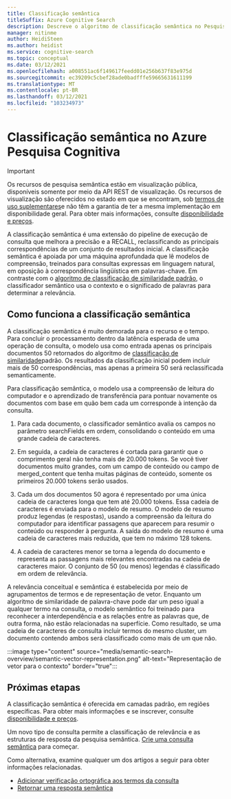 ```yaml
---
title: Classificação semântica
titleSuffix: Azure Cognitive Search
description: Descreve o algoritmo de classificação semântica no Pesquisa Cognitiva.
manager: nitinme
author: HeidiSteen
ms.author: heidist
ms.service: cognitive-search
ms.topic: conceptual
ms.date: 03/12/2021
ms.openlocfilehash: a008551ac6f149617feedd01e256b637f83e975d
ms.sourcegitcommit: ec39209c5cbef28ade0badfffe59665631611199
ms.translationtype: MT
ms.contentlocale: pt-BR
ms.lasthandoff: 03/12/2021
ms.locfileid: "103234973"
---
```

# <a name="semantic-ranking-in-azure-cognitive-search"></a>Classificação semântica no Azure Pesquisa Cognitiva

> [!IMPORTANT]
> Os recursos de pesquisa semântica estão em visualização pública, disponíveis somente por meio da API REST de visualização. Os recursos de visualização são oferecidos no estado em que se encontram, sob [termos de uso suplementares](https://azure.microsoft.com/support/legal/preview-supplemental-terms/)e não têm a garantia de ter a mesma implementação em disponibilidade geral. Para obter mais informações, consulte [disponibilidade e preços](semantic-search-overview.md#availability-and-pricing).

A classificação semântica é uma extensão do pipeline de execução de consulta que melhora a precisão e a RECALL, reclassificando as principais correspondências de um conjunto de resultados inicial. A classificação semântica é apoiada por uma máquina aprofundada que lê modelos de compreensão, treinados para consultas expressas em linguagem natural, em oposição à correspondência lingüística em palavras-chave. Em contraste com o [algoritmo de classificação de similaridade padrão](index-ranking-similarity.md), o classificador semântico usa o contexto e o significado de palavras para determinar a relevância.

## <a name="how-semantic-ranking-works"></a>Como funciona a classificação semântica

A classificação semântica é muito demorada para o recurso e o tempo. Para concluir o processamento dentro da latência esperada de uma operação de consulta, o modelo usa como entrada apenas os principais documentos 50 retornados do algoritmo de [classificação de similaridade](index-ranking-similarity.md)padrão. Os resultados da classificação inicial podem incluir mais de 50 correspondências, mas apenas a primeira 50 será reclassificada semanticamente. 

Para classificação semântica, o modelo usa a compreensão de leitura do computador e o aprendizado de transferência para pontuar novamente os documentos com base em quão bem cada um corresponde à intenção da consulta.

1. Para cada documento, o classificador semântico avalia os campos no parâmetro searchFields em ordem, consolidando o conteúdo em uma grande cadeia de caracteres.

1. Em seguida, a cadeia de caracteres é cortada para garantir que o comprimento geral não tenha mais de 20.000 tokens. Se você tiver documentos muito grandes, com um campo de conteúdo ou campo de merged_content que tenha muitas páginas de conteúdo, somente os primeiros 20.000 tokens serão usados.

1. Cada um dos documentos 50 agora é representado por uma única cadeia de caracteres longa que tem até 20.000 tokens. Essa cadeia de caracteres é enviada para o modelo de resumo. O modelo de resumo produz legendas (e respostas), usando a compreensão da leitura do computador para identificar passagens que aparecem para resumir o conteúdo ou responder à pergunta. A saída do modelo de resumo é uma cadeia de caracteres mais reduzida, que tem no máximo 128 tokens.

1. A cadeia de caracteres menor se torna a legenda do documento e representa as passagens mais relevantes encontradas na cadeia de caracteres maior. O conjunto de 50 (ou menos) legendas é classificado em ordem de relevância. 

A relevância conceitual e semântica é estabelecida por meio de agrupamentos de termos e de representação de vetor. Enquanto um algoritmo de similaridade de palavra-chave pode dar um peso igual a qualquer termo na consulta, o modelo semântico foi treinado para reconhecer a interdependência e as relações entre as palavras que, de outra forma, não estão relacionadas na superfície. Como resultado, se uma cadeia de caracteres de consulta incluir termos do mesmo cluster, um documento contendo ambos será classificado como mais de um que não.

:::image type="content" source="media/semantic-search-overview/semantic-vector-representation.png" alt-text="Representação de vetor para o contexto" border="true":::

## <a name="next-steps"></a>Próximas etapas

A classificação semântica é oferecida em camadas padrão, em regiões específicas. Para obter mais informações e se inscrever, consulte [disponibilidade e preços](semantic-search-overview.md#availability-and-pricing).

Um novo tipo de consulta permite a classificação de relevância e as estruturas de resposta da pesquisa semântica. [Crie uma consulta semântica](semantic-how-to-query-request.md) para começar.

Como alternativa, examine qualquer um dos artigos a seguir para obter informações relacionadas.

+ [Adicionar verificação ortográfica aos termos da consulta](speller-how-to-add.md)
+ [Retornar uma resposta semântica](semantic-answers.md)